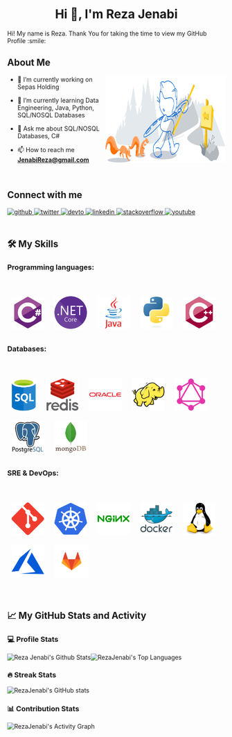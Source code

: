 <h1 align="center">Hi 👋, I'm Reza Jenabi</h1>
<p align='center'></p>



<div size='20px'> Hi! My name is Reza. Thank You for taking the time to view my GitHub Profile :smile: 
</div>

<h2> About Me </h2>

<dev style="display:block;">
<img width="55%" height="200px" align="right" style="display: block;" alt="Github" src="Images/git-header.svg" />

- 🔭 I’m currently working on  Sepas Holding
  
- 🌱 I’m currently learning Data Engineering, Java, Python, SQL/NOSQL Databases
  
- 💬 Ask me about SQL/NOSQL Databases, C#
  
- 📫 How to reach me **JenabiReza@gmail.com**
</dev>

&emsp; 


<div style="display:block">
 

## Connect with me  
<div>
<a href="https://github.com/RezaJenabi" target="_blank">
<img src=https://img.shields.io/badge/github-%2324292e.svg?&style=for-the-badge&logo=github&logoColor=white alt=github style="margin-bottom: 5px;" />
</a>
<a href="https://twitter.com/Reza_Jenabi" target="_blank">
<img src=https://img.shields.io/badge/twitter-%2300acee.svg?&style=for-the-badge&logo=twitter&logoColor=white alt=twitter style="margin-bottom: 5px;" />
</a>
<a href="https://dev.to/RezaJenabi" target="_blank">
<img src=https://img.shields.io/badge/dev.to-%2308090A.svg?&style=for-the-badge&logo=dev.to&logoColor=white alt=devto style="margin-bottom: 5px;" />
</a>
<a href="https://linkedin.com/in/RezaJenabi" target="_blank">
<img src=https://img.shields.io/badge/linkedin-%231E77B5.svg?&style=for-the-badge&logo=linkedin&logoColor=white alt=linkedin style="margin-bottom: 5px;" />
</a>
<a href="https://stackoverflow.com/users/9549856" target="_blank">
<img src=https://img.shields.io/badge/stackoverflow-%23F28032.svg?&style=for-the-badge&logo=stackoverflow&logoColor=white alt=stackoverflow style="margin-bottom: 5px;" />
</a>
<a href="https://www.youtube.com/@rezajenabi" target="_blank">
<img src=https://img.shields.io/badge/youtube-%23EE4831.svg?&style=for-the-badge&logo=youtube&logoColor=white alt=youtube style="margin-bottom: 5px;" />
</a>  
</div>  
  

<br/>  

## 🛠️ My Skills
### Programming languages:
&emsp;
<div>  
<a href="https://docs.microsoft.com/en-us/dotnet/csharp/" target="_blank"><img style="margin: 10px" src="Images/csharp-original.svg" alt="C#" height="75" /></a>  
<a href="https://dotnet.microsoft.com/download" target="_blank"><img style="margin: 10px" src="Images/dotnetcore.png" alt=".Net Core" height="75" /></a>  
<a href="https://www.java.com/" target="_blank"><img style="margin: 10px" src="Images/java-original-wordmark.svg" alt="Java" height="75" /></a>  
<a href="https://www.python.org/" target="_blank"><img style="margin: 10px" src="Images/python-original.svg" alt="Python" height="75" /></a>  
<a href="https://www.cplusplus.com/" target="_blank"><img style="margin: 10px" src="Images/cplusplus-original.svg" alt="C++" height="75" /></a>  
</div>


### Databases:
&emsp;
<div>  
<a href="~" target="_blank"><img style="margin: 10px" src="Images/microsoft-sql-server.png" alt="sql server" height="75" /></a>  
<a href="https://redis.io/" target="_blank"><img style="margin: 10px" src="Images/redis-original-wordmark.svg" alt="Redis" height="75" /></a>  
<a href="https://www.oracle.com/in/index.html" target="_blank"><img style="margin: 10px" src="Images/oracle-original.svg" alt="Oracle" height="75" /></a>  
<a href="https://hadoop.apache.org/" target="_blank"><img style="margin: 10px" src="Images/apache_hadoop-icon.svg" alt="Hadoop" height="75" /></a>  
<a href="https://graphql.org/" target="_blank"><img style="margin: 10px" src="Images/graphql.png" alt="GraphQL" height="75" /></a>  
<a href="https://www.postgresql.org/" target="_blank"><img style="margin: 10px" src="Images/postgresql-original-wordmark.svg" alt="PostgreSQL" height="75" /></a>  
<a href="https://www.mongodb.com/" target="_blank"><img style="margin: 10px" src="Images/mongodb-original-wordmark.svg" alt="MongoDB" height="75" /></a>  
</div>

### SRE & DevOps:
&emsp;
<div>  
<a href="https://github.com/" target="_blank"><img style="margin: 10px" src="Images/git-scm-icon.svg" alt="Git" height="75" /></a>  
<a href="https://kubernetes.io/" target="_blank"><img style="margin: 10px" src="Images/kubernetes-icon.svg" alt="Kubernetes" height="75" /></a>  
<a href="https://www.nginx.com/" target="_blank"><img style="margin: 10px" src="Images/nginx-original.svg" alt="Nginx" height="75" /></a>  
<a href="https://www.docker.com/" target="_blank"><img style="margin: 10px" src="Images/docker-original-wordmark.svg" alt="Docker" height="75" /></a>  
<a href="https://www.linux.org/" target="_blank"><img style="margin: 10px" src="Images/linux-original.svg" alt="Linux" height="75" /></a>  
<a href="https://azure.microsoft.com/en-in/" target="_blank"><img style="margin: 10px" src="Images/microsoft_azure-icon.svg" alt="Azure" height="75" /></a>  
<a href="https://about.gitlab.com/" target="_blank"><img style="margin: 10px" src="Images/gitlab.svg" alt="GitLab" height="75" /></a>  
</div>


&emsp;

## 📈 My GitHub Stats and Activity

### 💻 Profile Stats

<img alt="Reza Jenabi's Github Stats" src="https://github-readme-stats.vercel.app/api/?username=RezaJenabi&show_icons=true&include_all_commits=true&count_private=true&theme=react&hide_border=true&bg_color=1F222E&title_color=F85D7F&icon_color=F8D866" height="192px"/><img alt="RezaJenabi's Top Languages" src="https://github-readme-stats.vercel.app/api/top-langs/?username=RezaJenabi&langs_count=8&layout=compact&theme=react&hide_border=true&bg_color=1F222E&title_color=F85D7F&icon_color=F8D866" height="192px"/>




### 🔥 Streak Stats

![RezaJenabi's GitHub stats](https://github-readme-streak-stats.herokuapp.com/?user=RezaJenabi&theme=tokyonight)

### 📊 Contribution Stats

<img alt="RezaJenabi's Activity Graph" src="https://github-readme-activity-graph.cyclic.app/graph/?username=RezaJenabi&bg_color=1F222E&color=F8D866&line=F85D7F&point=FFFFFF&hide_border=true" />



